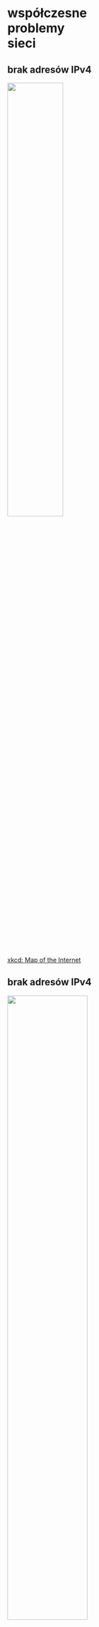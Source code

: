 # współczesne<br />problemy<br />sieci


## brak adresów IPv4

<img src='img/map_of_the_internet.jpg' style='width: 50%' />

[xkcd: Map of the Internet](http://xkcd.com/195/)


## brak adresów IPv4

<img src='img/ipv4.svg' style='width: 60%' />

[IPv4 address exhaustion](http://en.wikipedia.org/wiki/IPv4_address_exhaustion)

NAT? IPv6?

Note:

IPv4: adresy 32-bitowe (4,3×10⁹: 4 miliardy)

IPv6: adresy 128-bitowe (3,4×10³⁸: 340 sekstylionów)

IANA: Internet Assigned Numbers Authority

NIC: Network Information Centre

RIR: Regional Internet Registry: AfriNIC, APNIC
(Asia-Pacific), ARIN (American Registry for Internet
Numbers), LACNIC (Latin America and Caribbean), RIPENIC
(Réseaux IP Européens – Europa, Rosja, Bliski Wschód)

ipcalc 10.22.18.16/28

prywatne: 10.0.0.0-10.255.255.255 (10.0.0.0/8, 1×A, 16 777 216),
172.16.0.0-172.31.255.255 (172.16.0.0/12, 16×B, 1 048 576),
192.168.0.0-192.168.255.255 (192.168.0.0/16, 256×C, 65 536)


## szybkość i opóźnienia

* szybkość przestaje być problemem,<br />wąskim gardłem zaczyna być opóźnienie

* szybkość światła w światłowodzie:<br />56 ms RTT Londyn – Nowy Jork

* problem „ostatniej mili”

* FTTH: 18 ms, DSL: 43 ms,<br />4G: 150 ms, 3G: 400 ms

Note:

RTT: round-trip time, sygnał + potwierdzenie

47% of HTML resources are served without gzip or deflate

36% of CSS resources are served without gzip or deflate

26% of JS resources are served without gzip or deflate

In total, ~37% of resources are served as uncompressed


## sesje TCP a opóźnienia

* do zestawienia TCP potrzeba<br />SYN + SYN-ACK + ACK

* do przesłania danych wielopakietowych<br />musi urosnąć okno przeciążenia

* szersze okno startowe<br />utrzymywanie połączeń TCP

Note:

okno rośnie o tyle, ile potwierdzeń dostaliśmy (od początku),
czyli wykładniczo; gdy zgubimy pakiet, okno rośnie po jednym

początkowe okno: 1, 2 lub 4 pakiety; 2010: Google udowodniło,
że 10 to dobra liczba; 2011: kernel 2.6.38 podnosi do 10


### opóźnienia coraz istotniejsze

![latency](img/latency.png)

[High Performance Browser Networking](https://docs.google.com/presentation/d/1f2J_HrzMNvVHhsB3f7DKJFPl2N0Q_QR2ZEECWQu6oV8/present#slide=id.gc03305a_0132)

Note:

DNS!

załadowane są najpopularniejsze strony w Internecie


## prywatność

* ciasteczka

* odcisk przeglądarki: [Panopticlick](https://panopticlick.eff.org)

* śledzenie za pomocą HTTP ETag

* wycinanie zapytań z poziomu przeglądarki

* prywatność odwiedzających (widżety, statystyki, czcionki…)

&nbsp;

_OH: Let’s replace Alice & Bob with<br />Angela & Barack for our security examples._<br />— Benjamin Erb

<aside class='notes'>

<p>Ghostery</p>

<p>śledzenie / rozpoznawanie użytkowników na podstawie
ruchów myszki i sposobu pisania na klawiaturze</p>

<p>wysyłanie prywatnej fotki do drugiej
osoby: na zawsze zostanie w NSA</p>

<p>„nie mam nic do ukrycia”: ale oddajesz informacje
na temat innych; profilowanie na podstawie znajomych
(preferencje seksualne, wiarygodność kredytowa)</p>

<p>co i gdzie państwo robili dnia X o Y? bo my wiemy</p>

<p>każdy łamie dwa prawa dziennie; jeśli jest tego ślad, można
każdego wyłuskać (przekraczanie prędkości: grupa nam się nie
podoba, zabieramy im – i tylko im – prawa jazdy i nagle chodzą)</p>

<p>obsadzanie przycisku „Like” na stronie: prywatność innych osób</p>

<p>przechowywanie haseł</p>

<p>LinkedIn Intro</p>

<p>forward secrecy: jeśli dzisiejszy ruch zostanie nagrany,
a później klucze wykradzione, to nie będzie mógł odszyfrować
nagranego ruchu; Diffie-Hellman zamiast wymiany wspólnego
sekretu; Twitter wprowadził w poprzedni piątek</p>

<p>
slurm
mtr
iftop
ipcalc
telnet towel.blinkenlights.nl
</p>

</aside>
